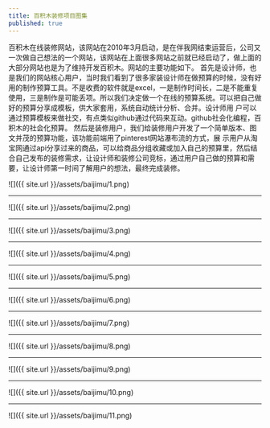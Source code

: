 ```yaml
---
title: 百积木装修项目图集
published: true
---
```

百积木在线装修网站，该网站在2010年3月启动，是在伴我网结束运营后，公司又一次做自己想法的一个网站，该网站在上面很多网站之前就已经启动了，做上面的大部分网站也是为了维持开发百积木。网站的主要功能如下。
首先是设计师，也是我们的网站核心用户，当时我们看到了很多家装设计师在做预算的时候，没有好用的制作预算工具。不是收费的软件就是excel，一是制作时间长，二是不能重复使用，三是制作是可能丢项。所以我们决定做一个在线的预算系统。可以把自己做好的预算分享成模板，供大家套用，系统自动统计分析、合并。设计师用 户可以通过预算模板来做社交，有点类似github通过代码来互动。github社会化编程，百积木的社会化预算。
然后是装修用户，我们给装修用户开发了一个简单版本、图文并茂的预算功能，该功能前端用了pinterest网站瀑布流的方式，展 示用户从淘宝网通过api分享过来的商品，可以给商品分组收藏或加入自己的预算里，然后结合自己发布的装修需求，让设计师和装修公司竞标，通过用户自己做的预算和需要，让设计师第一时间了解用户的想法，最终完成装修。

![]({{ site.url }}/assets/baijimu/1.png)
* * *
![]({{ site.url }}/assets/baijimu/2.png)
* * *
![]({{ site.url }}/assets/baijimu/3.png)
* * *
![]({{ site.url }}/assets/baijimu/4.png)
* * *
![]({{ site.url }}/assets/baijimu/5.png)
* * *
![]({{ site.url }}/assets/baijimu/6.png)
* * *
![]({{ site.url }}/assets/baijimu/7.png)
* * *
![]({{ site.url }}/assets/baijimu/8.png)
* * *
![]({{ site.url }}/assets/baijimu/9.png)
* * *
![]({{ site.url }}/assets/baijimu/10.png)
* * *
![]({{ site.url }}/assets/baijimu/11.png)
